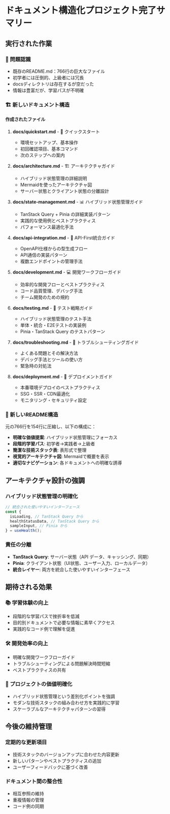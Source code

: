 # ドキュメント構造化プロジェクト完了サマリー

## 実行された作業

### 📝 問題認識

- 既存のREADME.md：766行の巨大なファイル
- 初学者には圧倒的、上級者には冗長
- docsディレクトリは存在するが空だった
- 情報は豊富だが、学習パスが不明確

### 🏗️ 新しいドキュメント構造

#### 作成されたファイル

1. **docs/quickstart.md** - 🚀 クイックスタート
   - 環境セットアップ、基本操作
   - 初回確認項目、基本コマンド
   - 次のステップへの案内

2. **docs/architecture.md** - 🏗️ アーキテクチャガイド
   - ハイブリッド状態管理の詳細説明
   - Mermaidを使ったアーキテクチャ図
   - サーバー状態とクライアント状態の分離設計

3. **docs/state-management.md** - 📊 ハイブリッド状態管理ガイド
   - TanStack Query + Pinia の詳細実装パターン
   - 実践的な使用例とベストプラクティス
   - パフォーマンス最適化手法

4. **docs/api-integration.md** - 🔗 API-First統合ガイド
   - OpenAPI仕様からの型生成フロー
   - API通信の実装パターン
   - 複数エンドポイントの管理手法

5. **docs/development.md** - 💻 開発ワークフローガイド
   - 効率的な開発フローとベストプラクティス
   - コード品質管理、デバッグ手法
   - チーム開発のための規約

6. **docs/testing.md** - 🧪 テスト戦略ガイド
   - ハイブリッド状態管理のテスト手法
   - 単体・統合・E2Eテストの実装例
   - Pinia・TanStack Query のテストパターン

7. **docs/troubleshooting.md** - 🔧 トラブルシューティングガイド
   - よくある問題とその解決方法
   - デバッグ手法とツールの使い方
   - 緊急時の対処法

8. **docs/deployment.md** - 🚀 デプロイメントガイド
   - 本番環境デプロイのベストプラクティス
   - SSG・SSR・CDN最適化
   - モニタリング・セキュリティ設定

### 📖 新しいREADME構造

元の766行を154行に圧縮し、以下の構成に：

- **明確な価値提案**: ハイブリッド状態管理にフォーカス
- **段階的学習パス**: 初学者→実践者→上級者
- **簡潔な技術スタック表**: 表形式で整理
- **視覚的アーキテクチャ図**: Mermaidで概要を表示
- **適切なナビゲーション**: 各ドキュメントへの明確な誘導

## アーキテクチャ設計の強調

### ハイブリッド状態管理の明確化

```typescript
// 統合された使いやすいインターフェース
const {
  isLoading, // TanStack Query から
  healthStatusData, // TanStack Query から
  sampleInput, // Pinia から
} = useHealth();
```

### 責任の分離

- **TanStack Query**: サーバー状態（API データ、キャッシング、同期）
- **Pinia**: クライアント状態（UI状態、ユーザー入力、ローカルデータ）
- **統合レイヤー**: 両方を統合した使いやすいインターフェース

## 期待される効果

### 📚 学習体験の向上

- 段階的な学習パスで挫折率を低減
- 目的別ドキュメントで必要な情報に素早くアクセス
- 実践的なコード例で理解を促進

### 🛠️ 開発効率の向上

- 明確な開発ワークフローガイド
- トラブルシューティングによる問題解決時間短縮
- ベストプラクティスの共有

### 🎯 プロジェクトの価値明確化

- ハイブリッド状態管理という差別化ポイントを強調
- モダンな技術スタックの組み合わせ方を実践的に学習
- スケーラブルなアーキテクチャパターンの習得

## 今後の維持管理

### 定期的な更新項目

- 技術スタックのバージョンアップに合わせた内容更新
- 新しいパターンやベストプラクティスの追加
- ユーザーフィードバックに基づく改善

### ドキュメント間の整合性

- 相互参照の維持
- 重複情報の管理
- コード例の同期
